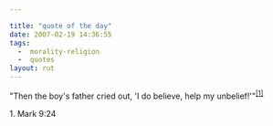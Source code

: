 ```yaml
---

title: "quote of the day"
date: 2007-02-19 14:36:55
tags:
  -  morality-religion
  -  quotes
layout: rut
---
```


"Then the boy's father cried out, 'I do believe, help my unbelief!'"<sup>[\[1\]][ref1]</sup>

<div markdown="1" class="postrefs">
1. Mark 9:24
</div>

[ref1]: http://www.usccb.org/nab/bible/mark/mark9.htm#v24 "Mark 9:24"

